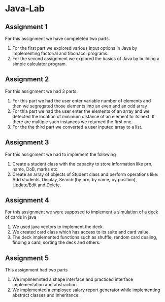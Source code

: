 # Java-Lab

## Assignment 1

For this assignment we have compeleted two parts.

1. For the first part we explored various input options in Java by implementing factorial and fibonacci programs.
2. For the second assignment we explored the basics of Java by building a simple calculator program.

## Assignment 2

For this assignment we had 3 parts.

1. For this part we had the user enter variable number of elements and then we segregated those elements into an even and an odd array
2. For thia part we had the user enter the elements of an array and we detected the location of minimum distance of an element to its next. If there are multiple such instances we returned the first one.
3. For the the third part we converted a user inputed array to a list.

## Assignment 3

For this assignment we had to implement the following

1. Create a student class with the capacity to store information like prn, name, DoB, marks etc.
2. Create an array of objects of Student class and perform operations like: Add students, Display, Search (by prn, by name, by position), Update/Edit and Delete.

## Assignment 4

For this assignment we were supposed to implement a simulation of a deck of cards in java

1. We used java vectors to implement the deck.
2. We created card class which has access to its suite and card value.
3. The deck implemented functions such as shuffle, random card dealing, finding a card, sorting the deck and others.

## Assignment 5

This assignment had two parts

1. We implmemnted a shape interface and practiced interface implementation and abstraction.
2. We implemented a employee salary report generator while implementing abstract classes and inheritance.
